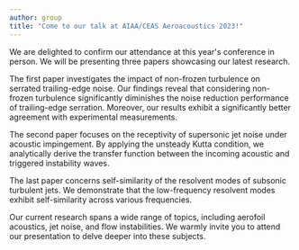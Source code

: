 ```yaml
---
author: group
title: "Come to our talk at AIAA/CEAS Aeroacoustics 2023!"
---
```


We are delighted to confirm our attendance at this year's conference in person. We will be presenting three papers showcasing our latest research.

The first paper investigates the impact of non-frozen turbulence on serrated trailing-edge noise. Our findings reveal that considering non-frozen turbulence significantly diminishes the noise reduction performance of trailing-edge serration. Moreover, our results exhibit a significantly better agreement with experimental measurements.

The second paper focuses on the receptivity of supersonic jet noise under acoustic impingement. By applying the unsteady Kutta condition, we analytically derive the transfer function between the incoming acoustic and triggered instability waves.

The last paper concerns self-similarity of the resolvent modes of subsonic turbulent jets. We demonstrate that the low-frequency resolvent modes exhibit self-similarity across various frequencies.

Our current research spans a wide range of topics, including aerofoil acoustics, jet noise, and flow instabilities. We warmly invite you to attend our presentation to delve deeper into these subjects.

<!---Headings are cool
======

You can have many headings
======

Aren't headings cool?
------
--->
